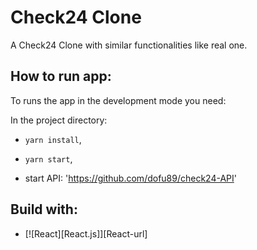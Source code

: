 # Check24 Clone

A Check24 Clone with similar functionalities like real one.

## How to run app:

To runs the app in the development mode you need:

In the project directory:

- `yarn install`, 

- `yarn start`,

- start API: 'https://github.com/dofu89/check24-API'


## Build with:

- [![React][React.js]][React-url]
